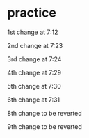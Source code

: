practice
========

1st change at 7:12

2nd change at 7:23

3rd change at 7:24

4th change at 7:29

5th change at 7:30

6th change at 7:31

8th change to be reverted

9th change to be reverted
